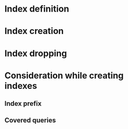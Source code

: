 # Index definition

# Index creation

# Index dropping

# Consideration while creating indexes

## Index prefix

## Covered queries 
